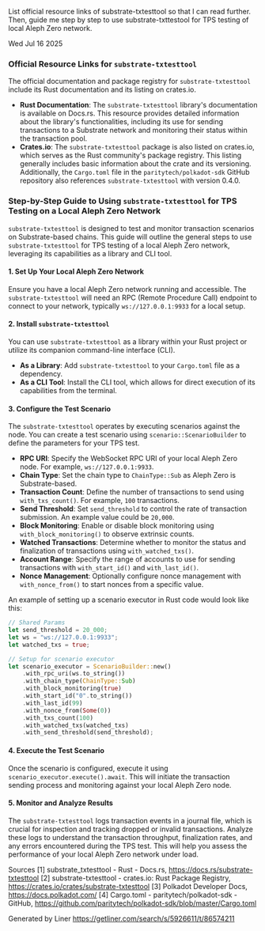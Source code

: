 List official resource links of substrate-txtesttool so that I can read further. Then, guide me step by step to use substrate-txttestool for TPS testing of local Aleph Zero network.

Wed Jul 16 2025

### Official Resource Links for `substrate-txtesttool`
The official documentation and package registry for `substrate-txtesttool` include its Rust documentation and its listing on crates.io.

- **Rust Documentation**: The `substrate-txtesttool` library's documentation is available on Docs.rs. This resource provides detailed information about the library's functionalities, including its use for sending transactions to a Substrate network and monitoring their status within the transaction pool.
- **Crates.io**: The `substrate-txtesttool` package is also listed on crates.io, which serves as the Rust community's package registry. This listing generally includes basic information about the crate and its versioning. Additionally, the `Cargo.toml` file in the `paritytech/polkadot-sdk` GitHub repository also references `substrate-txtesttool` with version 0.4.0.

### Step-by-Step Guide to Using `substrate-txtesttool` for TPS Testing on a Local Aleph Zero Network

`substrate-txtesttool` is designed to test and monitor transaction scenarios on Substrate-based chains. This guide will outline the general steps to use `substrate-txtesttool` for TPS testing of a local Aleph Zero network, leveraging its capabilities as a library and CLI tool.

#### 1. Set Up Your Local Aleph Zero Network
Ensure you have a local Aleph Zero network running and accessible. The `substrate-txtesttool` will need an RPC (Remote Procedure Call) endpoint to connect to your network, typically `ws://127.0.0.1:9933` for a local setup.

#### 2. Install `substrate-txtesttool`
You can use `substrate-txtesttool` as a library within your Rust project or utilize its companion command-line interface (CLI).

- **As a Library**: Add `substrate-txtesttool` to your `Cargo.toml` file as a dependency.
- **As a CLI Tool**: Install the CLI tool, which allows for direct execution of its capabilities from the terminal.

#### 3. Configure the Test Scenario
The `substrate-txtesttool` operates by executing scenarios against the node. You can create a test scenario using `scenario::ScenarioBuilder` to define the parameters for your TPS test.

- **RPC URI**: Specify the WebSocket RPC URI of your local Aleph Zero node. For example, `ws://127.0.0.1:9933`.
- **Chain Type**: Set the chain type to `ChainType::Sub` as Aleph Zero is Substrate-based.
- **Transaction Count**: Define the number of transactions to send using `with_txs_count()`. For example, `100` transactions.
- **Send Threshold**: Set `send_threshold` to control the rate of transaction submission. An example value could be `20,000`.
- **Block Monitoring**: Enable or disable block monitoring using `with_block_monitoring()` to observe extrinsic counts.
- **Watched Transactions**: Determine whether to monitor the status and finalization of transactions using `with_watched_txs()`.
- **Account Range**: Specify the range of accounts to use for sending transactions with `with_start_id()` and `with_last_id()`.
- **Nonce Management**: Optionally configure nonce management with `with_nonce_from()` to start nonces from a specific value.

An example of setting up a scenario executor in Rust code would look like this:
```rust
// Shared Params
let send_threshold = 20_000;
let ws = "ws://127.0.0.1:9933";
let watched_txs = true;

// Setup for scenario executor
let scenario_executor = ScenarioBuilder::new()
    .with_rpc_uri(ws.to_string())
    .with_chain_type(ChainType::Sub)
    .with_block_monitoring(true)
    .with_start_id("0".to_string())
    .with_last_id(99)
    .with_nonce_from(Some(0))
    .with_txs_count(100)
    .with_watched_txs(watched_txs)
    .with_send_threshold(send_threshold);
```

#### 4. Execute the Test Scenario
Once the scenario is configured, execute it using `scenario_executor.execute().await`. This will initiate the transaction sending process and monitoring against your local Aleph Zero node.

#### 5. Monitor and Analyze Results
The `substrate-txtesttool` logs transaction events in a journal file, which is crucial for inspection and tracking dropped or invalid transactions. Analyze these logs to understand the transaction throughput, finalization rates, and any errors encountered during the TPS test. This will help you assess the performance of your local Aleph Zero network under load.

Sources
[1] substrate_txtesttool - Rust - Docs.rs, https://docs.rs/substrate-txtesttool
[2] substrate-txtesttool - crates.io: Rust Package Registry, https://crates.io/crates/substrate-txtesttool
[3] Polkadot Developer Docs, https://docs.polkadot.com/
[4] Cargo.toml - paritytech/polkadot-sdk - GitHub, https://github.com/paritytech/polkadot-sdk/blob/master/Cargo.toml


Generated by Liner
https://getliner.com/search/s/5926611/t/86574211